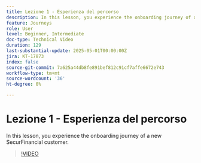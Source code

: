 ```yaml
---
title: Lezione 1 - Esperienza del percorso
description: In this lesson, you experience the onboarding journey of a new SecurFinancial customer.
feature: Journeys
role: User
level: Beginner, Intermediate
doc-type: Technical Video
duration: 129
last-substantial-update: 2025-05-01T00:00:00Z
jira: KT-17873
index: false
source-git-commit: 7a625a44db8fe891bef812c91cf7affe6672e743
workflow-type: tm+mt
source-wordcount: '36'
ht-degree: 0%

---
```



# Lezione 1 - Esperienza del percorso

In this lesson, you experience the onboarding journey of a new SecurFinancial customer.

>[!VIDEO](https://video.tv.adobe.com/v/3457827/?learn=on&enablevpops)
